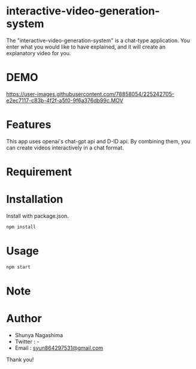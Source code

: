 # interactive-video-generation-system


The "interactive-video-generation-system" is a chat-type application. You enter what you would like to have explained, and it will create an explanatory video for you.

# DEMO


https://user-images.githubusercontent.com/78858054/225242705-e2ec7117-c83b-4f2f-a5f0-9f6a376db99c.MOV


# Features
This app uses openai's chat-gpt api and D-ID api. By combining them, you can create videos interactively in a chat format.

# Requirement


# Installation

Install with package.json.

```bash
npm install
```

# Usage


```bash
npm start
```

# Note


# Author

* Shunya Nagashima
* Twitter : -
* Email : syun864297531@gmail.com

Thank you!
